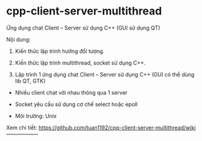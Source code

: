 # cpp-client-server-multithread
Ứng dụng chat Client – Server sử dụng C++ (GUI sử dụng QT)

Nội dung:

1. Kiến thức lập trình hướng đối tượng.

2. Kiến thức lập trình multithread, socket sử dụng C++.

3. Lập trình 1 ứng dụng chat Client – Server sử dụng C++ (GUI có thể dùng lib QT, GTK)

- Nhiều client chat với nhau thông qua 1 server

- Socket yêu cầu sử dụng cơ chế select hoặc epoll

- Môi trường: Unix

Xem chi tiết: https://github.com/tuan1192/cpp-client-server-multithread/wiki
——————
